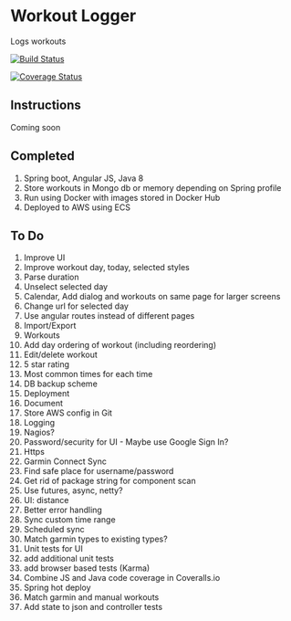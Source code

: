 # Workout Logger
Logs workouts

[![Build Status](https://travis-ci.org/Weizilla/workout-logger.svg?branch=master)](https://travis-ci.org/Weizilla/workout-logger)

[![Coverage Status](https://coveralls.io/repos/Weizilla/workout-logger/badge.svg?branch=master&service=github)](https://coveralls.io/github/Weizilla/workout-logger?branch=master)

## Instructions
Coming soon

## Completed
1. Spring boot, Angular JS, Java 8
2. Store workouts in Mongo db or memory depending on Spring profile
3. Run using Docker with images stored in Docker Hub
4. Deployed to AWS using ECS 

## To Do
1. Improve UI
 1. Improve workout day, today, selected styles 
 2. Parse duration
 3. Unselect selected day
 4. Calendar, Add dialog and workouts on same page for larger screens
 5. Change url for selected day
 6. Use angular routes instead of different pages
2. Import/Export
3. Workouts
 1. Add day ordering of workout (including reordering)
 2. Edit/delete workout
 3. 5 star rating
4. Most common times for each time
5. DB backup scheme
6. Deployment
 1. Document
 2. Store AWS config in Git
7. Logging
8. Nagios?
9. Password/security for UI - Maybe use Google Sign In?
10. Https
11. Garmin Connect Sync
 1. Find safe place for username/password
 2. Get rid of package string for component scan
 3. Use futures, async, netty?
 4. UI: distance
 5. Better error handling
 6. Sync custom time range
 7. Scheduled sync
 9. Match garmin types to existing types?
12. Unit tests for UI
 1. add additional unit tests
 2. add browser based tests (Karma)
14. Combine JS and Java code coverage in Coveralls.io
15. Spring hot deploy
16. Match garmin and manual workouts
17. Add state to json and controller tests
